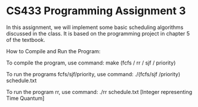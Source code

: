 # CS433 Programming Assignment 3

In this assignment, we will implement some basic scheduling algorithms discussed in the class. It is based on the programming project in chapter 5 of the textbook. 

How to Compile and Run the Program:

To compile the program, use command: make (fcfs / rr / sjf / priority)

To run the programs fcfs/sjf/priority, use command: ./(fcfs/sjf /priority) schedule.txt

To run the program rr, use command: ./rr schedule.txt [Integer representing Time Quantum]
